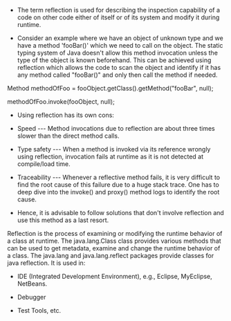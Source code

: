 - The term reflection is used for describing the inspection capability
  of a code on other code either of itself or of its system and modify
  it during runtime.

- Consider an example where we have an object of unknown type and we
  have a method 'fooBar()' which we need to call on the object. The
  static typing system of Java doesn't allow this method invocation
  unless the type of the object is known beforehand. This can be
  achieved using reflection which allows the code to scan the object
  and identify if it has any method called "fooBar()" and only then
  call the method if needed.

Method methodOfFoo = fooObject.getClass().getMethod(\"fooBar\", null);

methodOfFoo.invoke(fooObject, null);

- Using reflection has its own cons:

- Speed --- Method invocations due to reflection are about three
  times slower than the direct method calls.

- Type safety --- When a method is invoked via its reference
  wrongly using reflection, invocation fails at runtime as it is
  not detected at compile/load time.

- Traceability --- Whenever a reflective method fails, it is very
  difficult to find the root cause of this failure due to a huge
  stack trace. One has to deep dive into the invoke() and proxy()
  method logs to identify the root cause.

- Hence, it is advisable to follow solutions that don't involve
  reflection and use this method as a last resort.

Reflection is the process of examining or modifying the runtime behavior
of a class at runtime. The java.lang.Class class provides various
methods that can be used to get metadata, examine and change the runtime
behavior of a class. The java.lang and java.lang.reflect packages
provide classes for java reflection. It is used in:

- IDE (Integrated Development Environment), e.g., Eclipse, MyEclipse,
  NetBeans.

- Debugger

- Test Tools, etc.